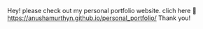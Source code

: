 Hey! please check out my personal portfolio website.
clich here 🔗 https://anushamurthyn.github.io/personal_portfolio/
Thank you!

